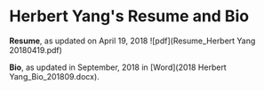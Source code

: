# Herbert Yang's Resume and Bio

**Resume**, as updated on April 19, 2018 
![pdf](Resume_Herbert Yang 20180419.pdf)

**Bio**, as updated in September, 2018 in [Word](2018 Herbert Yang_Bio_201809.docx). 